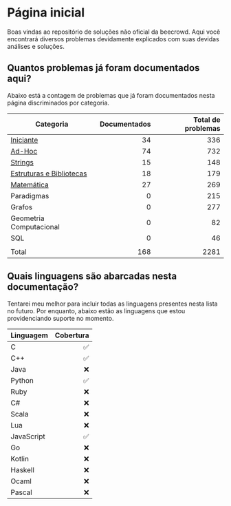 # Página inicial

Boas vindas ao repositório de soluções não oficial da beecrowd. Aqui você encontrará diversos problemas devidamente explicados com suas devidas análises e soluções.

## Quantos problemas já foram documentados aqui?

Abaixo está a contagem de problemas que já foram documentados nesta página discriminados por categoria.

| Categoria                | Documentados | Total de problemas |
| ------------------------ | -----------: | -----------------: |
| [Iniciante](./problemas/iniciante/README.md)                |           34 |                336 |
| [Ad-Hoc](./problemas/ad-hoc/README.md)                   |           74 |                732 |
| [Strings](./problemas/strings/README.md)                  |           15 |                148 |
| [Estruturas e Bibliotecas](./problemas/estruturas-e-bibliotecas/README.md) |           18 |                179 |
| [Matemática](./problemas/matematica/README.md)               |           27 |                269 |
| Paradigmas               |            0 |                215 |
| Grafos                   |            0 |                277 |
| Geometria Computacional  |            0 |                 82 |
| SQL                      |            0 |                 46 |
|                          |              |                    |
| Total                    |          168 |               2281 |

## Quais linguagens são abarcadas nesta documentação?

Tentarei meu melhor para incluir todas as linguagens presentes nesta lista no futuro. Por enquanto, abaixo estão as linguagens que estou providenciando suporte no momento.

| Linguagem  | Cobertura |
| ---------- | --------: |
| C          |         ✅ |
| C++        |         ✅ |
| Java       |         ❌ |
| Python     |         ✅ |
| Ruby       |         ❌ |
| C#         |         ❌ |
| Scala      |         ❌ |
| Lua        |         ❌ |
| JavaScript |         ✅ |
| Go         |         ❌ |
| Kotlin     |         ❌ |
| Haskell    |         ❌ |
| Ocaml      |         ❌ |
| Pascal     |         ❌ |